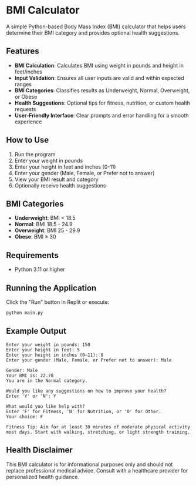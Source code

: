 # BMI Calculator

A simple Python-based Body Mass Index (BMI) calculator that helps users determine their BMI category and provides optional health suggestions.

## Features

- **BMI Calculation**: Calculates BMI using weight in pounds and height in feet/inches
- **Input Validation**: Ensures all user inputs are valid and within expected ranges
- **BMI Categories**: Classifies results as Underweight, Normal, Overweight, or Obese
- **Health Suggestions**: Optional tips for fitness, nutrition, or custom health requests
- **User-Friendly Interface**: Clear prompts and error handling for a smooth experience

## How to Use

1. Run the program
2. Enter your weight in pounds
3. Enter your height in feet and inches (0-11)
4. Enter your gender (Male, Female, or Prefer not to answer)
5. View your BMI result and category
6. Optionally receive health suggestions

## BMI Categories

- **Underweight**: BMI < 18.5
- **Normal**: BMI 18.5 - 24.9
- **Overweight**: BMI 25 - 29.9
- **Obese**: BMI ≥ 30

## Requirements

- Python 3.11 or higher

## Running the Application

Click the "Run" button in Replit or execute:

```bash
python main.py
```

## Example Output

```
Enter your weight in pounds: 150
Enter your height in feet: 5
Enter your height in inches (0–11): 8
Enter your gender (Male, Female, or Prefer not to answer): Male

Gender: Male
Your BMI is: 22.78
You are in the Normal category.

Would you like any suggestions on how to improve your health?
Enter 'Y' or 'N': Y

What would you like help with?
Enter 'F' for Fitness, 'N' for Nutrition, or 'O' for Other.
Your choice: F

Fitness Tip: Aim for at least 30 minutes of moderate physical activity most days. Start with walking, stretching, or light strength training.
```

## Health Disclaimer

This BMI calculator is for informational purposes only and should not replace professional medical advice. Consult with a healthcare provider for personalized health guidance.
